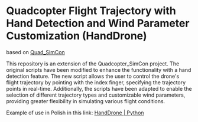 # Quadcopter Flight Trajectory with Hand Detection and Wind Parameter Customization (HandDrone)

based on [Quad_SimCon](https://github.com/bobzwik/Quadcopter_SimCon?tab=readme-ov-file)

This repository is an extension of the Quadcopter_SimCon project. The original scripts have been modified to enhance the functionality with a hand detection feature. The new script allows the user to control the drone's flight trajectory by pointing with the index finger, specifying the trajectory points in real-time. Additionally, the scripts have been adapted to enable the selection of different trajectory types and customizable wind parameters, providing greater flexibility in simulating various flight conditions.

Example of use in Polish in this link:
[HandDrone | Python](https://www.youtube.com/watch?v=vC6NyLxKrLo)
